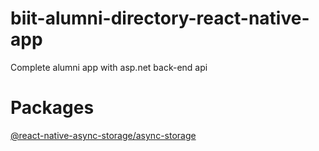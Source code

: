 # biit-alumni-directory-react-native-app
Complete alumni app with asp.net back-end api  
# Packages  
[@react-native-async-storage/async-storage](https://www.npmjs.com/package/@react-native-async-storage/async-storage)
